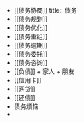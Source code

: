 - [[债务协商]]
  title:: 债务
- [[债务规划]]
- [[债务优化]]
- [[债务重组]]
- [[债务逾期]]
- [[债务委托]]
- [[债务咨询]]
- [[负债]] + 家人 + 朋友
- [[信用卡]]
- [[网贷]]
- [[还债]]
- 债务烦恼
-
